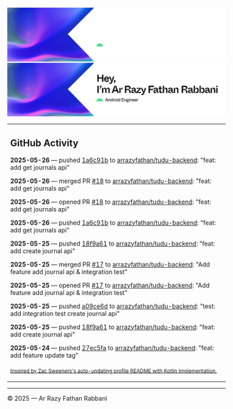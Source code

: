 ![Ar Razy Fathan Rabbani Banner](https://github.com/arrazyfathan/arrazyfathan/blob/main/media/banner-dark.png#gh-dark-mode-only)
![Ar Razy Fathan Rabbani Banner](https://github.com/arrazyfathan/arrazyfathan/blob/main/media/banner-light.png#gh-light-mode-only)

<table><tr><td valign="top" width="100%">    

## GitHub Activity

**2025-05-26** — pushed [1a6c91b](https://github.com/arrazyfathan/tudu-backend/commits/1a6c91ba3daf7986e19888a5960c28cd033cbf84) to [arrazyfathan/tudu-backend](https://github.com/arrazyfathan/tudu-backend): "feat: add get journals api"

**2025-05-26** — merged PR [#18](https://github.com/arrazyfathan/tudu-backend/pull/18) to [arrazyfathan/tudu-backend](https://github.com/arrazyfathan/tudu-backend): "feat: add get journals api"

**2025-05-26** — opened PR [#18](https://github.com/arrazyfathan/tudu-backend/pull/18) to [arrazyfathan/tudu-backend](https://github.com/arrazyfathan/tudu-backend): "feat: add get journals api"

**2025-05-26** — pushed [1a6c91b](https://github.com/arrazyfathan/tudu-backend/commits/1a6c91ba3daf7986e19888a5960c28cd033cbf84) to [arrazyfathan/tudu-backend](https://github.com/arrazyfathan/tudu-backend): "feat: add get journals api"

**2025-05-25** — pushed [18f9a61](https://github.com/arrazyfathan/tudu-backend/commits/18f9a612eba4933e6ae1500907ecf8709df2d279) to [arrazyfathan/tudu-backend](https://github.com/arrazyfathan/tudu-backend): "feat: add create journal api"

**2025-05-25** — merged PR [#17](https://github.com/arrazyfathan/tudu-backend/pull/17) to [arrazyfathan/tudu-backend](https://github.com/arrazyfathan/tudu-backend): "Add feature add journal api & integration test"

**2025-05-25** — opened PR [#17](https://github.com/arrazyfathan/tudu-backend/pull/17) to [arrazyfathan/tudu-backend](https://github.com/arrazyfathan/tudu-backend): "Add feature add journal api & integration test"

**2025-05-25** — pushed [a09ce6d](https://github.com/arrazyfathan/tudu-backend/commits/a09ce6d004e507e3f0b42183b818468a06a7e218) to [arrazyfathan/tudu-backend](https://github.com/arrazyfathan/tudu-backend): "test: add integration test create journal api"

**2025-05-25** — pushed [18f9a61](https://github.com/arrazyfathan/tudu-backend/commits/18f9a612eba4933e6ae1500907ecf8709df2d279) to [arrazyfathan/tudu-backend](https://github.com/arrazyfathan/tudu-backend): "feat: add create journal api"

**2025-05-24** — pushed [27ec5fa](https://github.com/arrazyfathan/tudu-backend/commits/27ec5facb36713c93258663854432d7217a2b773) to [arrazyfathan/tudu-backend](https://github.com/arrazyfathan/tudu-backend): "feat: add feature update tag"
                
<sub><a href="https://github.com/ZacSweers/ZacSweers/">Inspired by Zac Sweeners's auto-updating profile README with Kotlin Implementation.</a></sub>
</table>

<!--START_SECTION:waka-->
<!--END_SECTION:waka-->

---
© 2025 — Ar Razy Fathan Rabbani